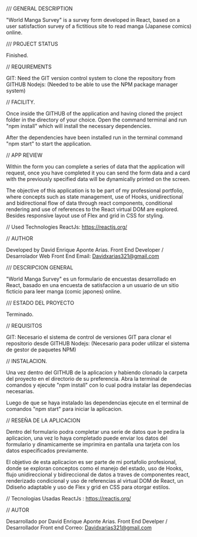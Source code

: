 /// GENERAL DESCRIPTION

"World Manga Survey" is a survey form developed in React, based on a user satisfaction survey of a fictitious site to read manga (Japanese comics) online.

/// PROJECT STATUS

Finished.

// REQUIREMENTS

GIT: Need the GIT version control system to clone the repository from GITHUB
Nodejs: (Needed to be able to use the NPM package manager system)

// FACILITY.

Once inside the GITHUB of the application and having cloned the project folder in the directory of your choice. Open the command terminal and run "npm install" which will install the necessary dependencies.

After the dependencies have been installed run in the terminal command "npm start" to start the application.


// APP REVIEW

Within the form you can complete a series of data that the application will request, once you have completed it you can send the form data and a card with the previously specified data will be dynamically printed on the screen.

The objective of this application is to be part of my professional portfolio, where concepts such as state management, use of Hooks, unidirectional and bidirectional flow of data through react components, conditional rendering and use of references to the React virtual DOM are explored. Besides responsive layout use of Flex and grid in CSS for styling.


// Used Technologies
ReactJs: https://reactjs.org/

// AUTHOR

Developed by David Enrique Aponte Arias.
Front End Developer / Desarrolador Web Front End
Email: Davidxarias321@gmail.com


/// DESCRIPCION GENERAL

"World Manga Survey" es un formulario de encuestas desarrollado en React, basado en una encuesta de satisfaccion a un usuario de un sitio ficticio para leer manga (comic japones) online.  

/// ESTADO DEL PROYECTO

Terminado.

// REQUISITOS

GIT: Necesario el sistema de control de versiones GIT para clonar el repositorio desde GITHUB
Nodejs: (Necesario para poder utilizar el sistema de gestor de paquetes NPM)

// INSTALACION.

Una vez dentro del GITHUB de la aplicacion y habiendo clonado la carpeta del proyecto en el directorio de su preferencia. Abra la terminal de comandos y ejecute "npm install" con lo cual podra instalar las dependecias necesarias.

Luego de que se haya instalado las dependencias ejecute en el terminal de comandos "npm start" para iniciar la aplicacion.


// RESEÑA DE LA APLICACION

Dentro del formulario podra completar una serie de datos que le pedira la aplicacion, una vez lo haya completado puede enviar los datos del formulario y dinamicamente se imprimira en pantalla una tarjeta con los datos especificados previamente.

El objetivo de esta aplicacion es ser parte de mi portafolio profesional, donde se exploran conceptos como el manejo del estado, uso de Hooks, flujo unidireccional y bidireccional de datos a traves de componentes react, renderizado condicional y uso de referencias al virtual DOM de React, un Ddiseño adaptable y uso de Flex y grid en CSS para otorgar estilos. 


// Tecnologias Usadas
ReactJs : https://reactjs.org/

// AUTOR

Desarrollado por David Enrique Aponte Arias. 
Front End Develper / Desarrollador Front end
Correo: Davidxarias321@gmail.com


 

































